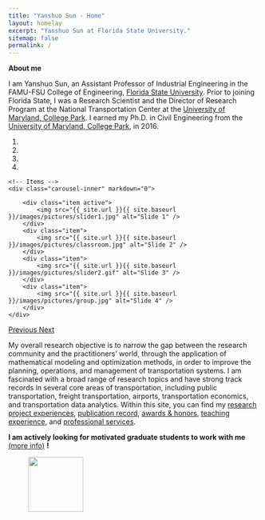 ```yaml
---
title: "Yanshuo Sun - Home"
layout: homelay
excerpt: "Yanshuo Sun at Florida State University."
sitemap: false
permalink: /
---
```


**About me**

I am Yanshuo Sun, an Assistant Professor of Industrial Engineering in the FAMU-FSU College of Engineering, [Florida State University](https://www.fsu.edu/). Prior to joining Florida State, I was a Research Scientist and the Director of Research Program at the National Transportation Center at the [University of Maryland, College Park](https://www.umd.edu/). I earned my Ph.D.  in Civil Engineering from the [University of Maryland, College Park](https://www.umd.edu/), in 2016.

<div markdown="0" id="carousel" class="carousel slide" data-ride="carousel" data-interval="5000" data-pause="hover" >
    <!-- Menu -->
    <ol class="carousel-indicators">
        <li data-target="#carousel" data-slide-to="0" class="active"></li>
        <li data-target="#carousel" data-slide-to="1"></li>
        <li data-target="#carousel" data-slide-to="2"></li>
        <li data-target="#carousel" data-slide-to="3"></li>
<!--         <li data-target="#carousel" data-slide-to="4"></li> -->
<!--         <li data-target="#carousel" data-slide-to="5"></li> -->
    </ol>

    <!-- Items -->
    <div class="carousel-inner" markdown="0">

        <div class="item active">
            <img src="{{ site.url }}{{ site.baseurl }}/images/pictures/slider1.jpg" alt="Slide 1" />
        </div>
        <div class="item">
            <img src="{{ site.url }}{{ site.baseurl }}/images/pictures/classroom.jpg" alt="Slide 2" />
        </div>
        <div class="item">
            <img src="{{ site.url }}{{ site.baseurl }}/images/pictures/slider2.gif" alt="Slide 3" />
        </div>
        <div class="item">
            <img src="{{ site.url }}{{ site.baseurl }}/images/pictures/group.jpg" alt="Slide 4" />
        </div>
    </div>
  <a class="left carousel-control" href="#carousel" role="button" data-slide="prev">
    <span class="glyphicon glyphicon-chevron-left" aria-hidden="true"></span>
    <span class="sr-only">Previous</span>
  </a>
  <a class="right carousel-control" href="#carousel" role="button" data-slide="next">
    <span class="glyphicon glyphicon-chevron-right" aria-hidden="true"></span>
    <span class="sr-only">Next</span>
  </a>
</div>




My overall research objective is to narrow the gap between the research community and the practitioners’ world, through the application of mathematical modeling and optimization methods, in order to improve the planning, operations, and management of transportation systems. I am fascinated with a broad range of research topics and have strong track records in several core areas of transportation, including public transportation, freight transportation, airports, transportation economics, and transportation data analytics. Within this site, you can find my  [research project experiences](research), [publication record](publications), [awards & honors](awards), [teaching experience](teaching), and [professional services](services).


 **I am actively looking for motivated graduate students to work with me** [(more info)](vacancies) **!**


<figure class="fourth">
  <img src="{{ site.url }}{{ site.baseurl }}/images/pictures/uni_logo.png" style="width: 110px">
<!--   <img src="{{ site.url }}{{ site.baseurl }}/images/logopic/Logo_Nanofront.jpg" style="width: 110px"> -->
<!--   <img src="{{ site.url }}{{ site.baseurl }}/images/logopic/Logo_NWO.jpg" style="width: 120px"> -->
<!--   <img src="{{ site.url }}{{ site.baseurl }}/images/logopic/Logo_ERC.jpg" style="width: 110px"> -->
</figure>
